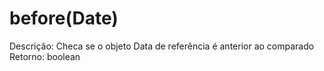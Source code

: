 # before(Date)

Descrição: Checa se o objeto Data de referência é
anterior ao comparado
Retorno: boolean